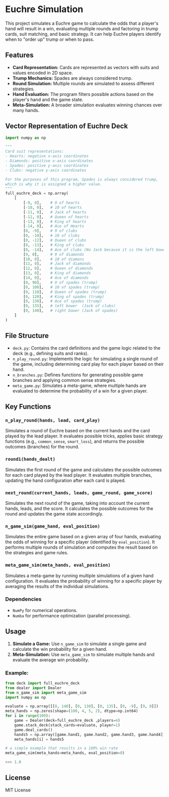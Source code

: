 
# Euchre Simulation

This project simulates a Euchre game to calculate the odds that a player's hand will result in a win, evaluating multiple rounds and factoring in trump cards, suit matching, and basic strategy. It can help Euchre players identify when to "order up" trump or when to pass. 

## Features

- **Card Representation:** Cards are represented as vectors with suits and values encoded in 2D space.
- **Trump Mechanics:** Spades are always considered trump.
- **Round Simulation:** Multiple rounds are simulated to assess different strategies.
- **Hand Evaluation:** The program filters possible actions based on the player's hand and the game state.
- **Meta-Simulation:** A broader simulation evaluates winning chances over many hands.

## Vector Representation of Euchre Deck
```python
import numpy as np

"""
Card suit representations:
- Hearts: negative x-axis coordinates
- Diamonds: positive x-axis coordinates
- Spades: positive y-axis coordinates
- Clubs: negative y-axis coordinates

For the purposes of this program, Spades is always considered trump, 
which is why it is assigned a higher value.
"""
full_euchre_deck = np.array(
    [
        [-9, 0],    # 9 of hearts
        [-10, 0],   # 10 of hearts
        [-11, 0],   # Jack of hearts
        [-12, 0],   # Queen of hearts
        [-13, 0],   # King of hearts
        [-14, 0],   # Ace of Hearts
        [0, -9],    # 9 of clubs
        [0, -10],   # 10 of clubs
        [0, -12],   # Queen of clubs
        [0, -13],   # King of clubs
        [0, -14],   # Ace of clubs (No Jack because it is the left bower)
        [9, 0],     # 9 of diamonds
        [10, 0],    # 10 of diamons
        [11, 0],    # Jack of diamonds
        [12, 0],    # Queen of diamonds
        [13, 0],    # King of diamonds
        [14, 0],    # Ace of diamonds
        [0, 90],    # 9 of spades (trump)
        [0, 100],   # 10 of spades (trump)
        [0, 110],   # Queen of spades (trump)
        [0, 120],   # King of spades (trump)
        [0, 130],   # Ace of spades (trump)
        [0, 135],   # left bower  (Jack of clubs)
        [0, 140],   # right bower (Jack of spades)
    ]
)
```
## File Structure

- `deck.py`: Contains the card definitions and the game logic related to the deck (e.g., defining suits and ranks).
- `n_play_round.py`: Implements the logic for simulating a single round of the game, including determining card play for each player based on their hand.
- `n_branches.py`: Defines functions for generating possible game branches and applying common sense strategies.
- `meta_game.py`: Simulates a meta-game, where multiple hands are evaluated to determine the probability of a win for a given player.

## Key Functions

### `n_play_round(hands, lead, card_play)`
Simulates a round of Euchre based on the current hands and the card played by the lead player. It evaluates possible tricks, applies basic strategy functions (e.g., `common_sense`, `smart_loss`), and returns the possible outcomes (branches) for the round.

### `round1(hands_dealt)`
Simulates the first round of the game and calculates the possible outcomes for each card played by the lead player. It evaluates multiple branches, updating the hand configuration after each card is played.

### `next_round(current_hands, leads, game_round, game_score)`
Simulates the next round of the game, taking into account the current hands, leads, and the score. It calculates the possible outcomes for the round and updates the game state accordingly.

### `n_game_sim(game_hand, eval_position)`
Simulates the entire game based on a given array of four hands, evaluating the odds of winning for a specific player (identified by `eval_position`). It performs multiple rounds of simulation and computes the result based on the strategies and game rules.

### `meta_game_sim(meta_hands, eval_position)`
Simulates a meta-game by running multiple simulations of a given hand configuration. It evaluates the probability of winning for a specific player by averaging the results of the individual simulations.
### Dependencies
- `NumPy` for numerical operations.
- `Numba` for performance optimization (parallel processing).

## Usage

1. **Simulate a Game:** Use `n_game_sim` to simulate a single game and calculate the win probability for a given hand.
2. **Meta-Simulation:** Use `meta_game_sim` to simulate multiple hands and evaluate the average win probability.

### Example:

```python
from deck import full_euchre_deck
from dealer import Dealer
from n_game_sim import meta_game_sim
import numpy as np

evaluate = np.array([[0, 140], [0, 130], [0, 135], [0, -9], [9, 0]])
meta_hands = np.zeros(shape=(100, 4, 5, 2), dtype=np.int64)
for i in range(100):    
    game = Dealer(deck=full_euchre_deck ,players=4)
    game.stack_deck(stack_cards=evaluate, player=1)
    game.deal_cards()
    hands5 = np.array([game.hand1, game.hand2, game.hand3, game.hand4])
    meta_hands[i] = hands5

# a simple example that results in a 100% win rate
meta_game_sim(meta_hands=meta_hands, eval_position=0)

>>> 1.0
```

## License

MIT License


